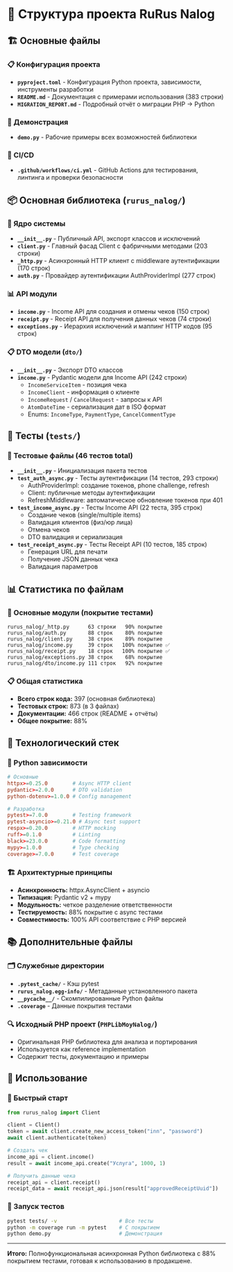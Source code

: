 # 📁 Структура проекта RuRus Nalog

## 🏗️ Основные файлы

### 📋 Конфигурация проекта
- **`pyproject.toml`** - Конфигурация Python проекта, зависимости, инструменты разработки
- **`README.md`** - Документация с примерами использования (383 строки)
- **`MIGRATION_REPORT.md`** - Подробный отчёт о миграции PHP → Python

### 🎯 Демонстрация
- **`demo.py`** - Рабочие примеры всех возможностей библиотеки

### 🚀 CI/CD
- **`.github/workflows/ci.yml`** - GitHub Actions для тестирования, линтинга и проверки безопасности

## 📦 Основная библиотека (`rurus_nalog/`)

### 🔧 Ядро системы
- **`__init__.py`** - Публичный API, экспорт классов и исключений
- **`client.py`** - Главный фасад Client с фабричными методами (203 строки)
- **`_http.py`** - Асинхронный HTTP клиент с middleware аутентификации (170 строк)
- **`auth.py`** - Провайдер аутентификации AuthProviderImpl (277 строк)

### 📊 API модули
- **`income.py`** - Income API для создания и отмены чеков (150 строк)
- **`receipt.py`** - Receipt API для получения данных чеков (74 строки)
- **`exceptions.py`** - Иерархия исключений и маппинг HTTP кодов (95 строк)

### 📋 DTO модели (`dto/`)
- **`__init__.py`** - Экспорт DTO классов
- **`income.py`** - Pydantic модели для Income API (242 строки)
  - `IncomeServiceItem` - позиция чека
  - `IncomeClient` - информация о клиенте
  - `IncomeRequest` / `CancelRequest` - запросы к API
  - `AtomDateTime` - сериализация дат в ISO формат
  - Enums: `IncomeType`, `PaymentType`, `CancelCommentType`

## 🧪 Тесты (`tests/`)

### 📝 Тестовые файлы (46 тестов total)
- **`__init__.py`** - Инициализация пакета тестов
- **`test_auth_async.py`** - Тесты аутентификации (14 тестов, 293 строки)
  - AuthProviderImpl: создание токенов, phone challenge, refresh
  - Client: публичные методы аутентификации
  - RefreshMiddleware: автоматическое обновление токенов при 401
- **`test_income_async.py`** - Тесты Income API (22 теста, 395 строк)
  - Создание чеков (single/multiple items)
  - Валидация клиентов (физ/юр лица)
  - Отмена чеков
  - DTO валидация и сериализация
- **`test_receipt_async.py`** - Тесты Receipt API (10 тестов, 185 строк)
  - Генерация URL для печати
  - Получение JSON данных чека
  - Валидация параметров

## 📊 Статистика по файлам

### 🎯 Основные модули (покрытие тестами)
```
rurus_nalog/_http.py      63 строки   90% покрытие
rurus_nalog/auth.py       88 строк    80% покрытие
rurus_nalog/client.py     38 строк    89% покрытие
rurus_nalog/income.py     39 строк   100% покрытие ✅
rurus_nalog/receipt.py    18 строк   100% покрытие ✅
rurus_nalog/exceptions.py 38 строк    68% покрытие
rurus_nalog/dto/income.py 111 строк   92% покрытие
```

### 📋 Общая статистика
- **Всего строк кода:** 397 (основная библиотека)
- **Тестовых строк:** 873 (в 3 файлах)
- **Документации:** 466 строк (README + отчёты)
- **Общее покрытие:** 88%

## 🔧 Технологический стек

### 🐍 Python зависимости
```toml
# Основные
httpx>=0.25.0        # Async HTTP client
pydantic>=2.0.0      # DTO validation
python-dotenv>=1.0.0 # Config management

# Разработка  
pytest>=7.0.0        # Testing framework
pytest-asyncio>=0.21.0 # Async test support
respx>=0.20.0        # HTTP mocking
ruff>=0.1.0          # Linting
black>=23.0.0        # Code formatting
mypy>=1.0.0          # Type checking
coverage>=7.0.0      # Test coverage
```

### 🏗️ Архитектурные принципы
- **Асинхронность:** httpx.AsyncClient + asyncio
- **Типизация:** Pydantic v2 + mypy
- **Модульность:** четкое разделение ответственности
- **Тестируемость:** 88% покрытие с async тестами
- **Совместимость:** 100% API соответствие с PHP версией

## 📚 Дополнительные файлы

### 🗂️ Служебные директории
- **`.pytest_cache/`** - Кэш pytest
- **`rurus_nalog.egg-info/`** - Метаданные установленного пакета
- **`__pycache__/`** - Скомпилированные Python файлы
- **`.coverage`** - Данные покрытия тестами

### 🔍 Исходный PHP проект (`PHPLibMoyNalog/`)
- Оригинальная PHP библиотека для анализа и портирования
- Используется как reference implementation
- Содержит тесты, документацию и примеры

## 🎯 Использование

### 🚀 Быстрый старт
```python
from rurus_nalog import Client

client = Client()
token = await client.create_new_access_token("inn", "password")
await client.authenticate(token)

# Создать чек
income_api = client.income()  
result = await income_api.create("Услуга", 1000, 1)

# Получить данные чека
receipt_api = client.receipt()
receipt_data = await receipt_api.json(result["approvedReceiptUuid"])
```

### 🧪 Запуск тестов
```bash
pytest tests/ -v                    # Все тесты
python -m coverage run -m pytest    # С покрытием
python demo.py                      # Демонстрация
```

---

**Итого:** Полнофункциональная асинхронная Python библиотека с 88% покрытием тестами, готовая к использованию в продакшене.

